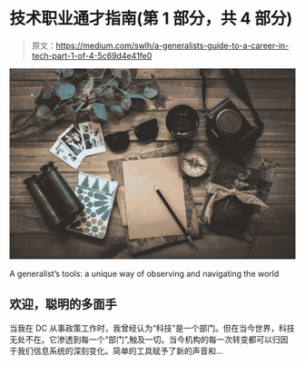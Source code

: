 # 技术职业通才指南(第 1 部分，共 4 部分)

> 原文：<https://medium.com/swlh/a-generalists-guide-to-a-career-in-tech-part-1-of-4-5c69d4e41fe0>

![](img/194abd4dcc38631850b5923196ec50f2.png)

A generalist’s tools: a unique way of observing and navigating the world

## 欢迎，聪明的多面手

当我在 DC 从事政策工作时，我曾经认为“科技”是一个部门。但在当今世界，科技无处不在。它渗透到每一个“部门”,触及一切。当今机构的每一次转变都可以归因于我们信息系统的深刻变化。简单的工具赋予了新的声音和…